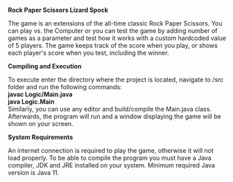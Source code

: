 **Rock Paper Scissors Lizard Spock**

The game is an extensions of the all-time classic Rock Paper Scissors. You can play vs. the Computer or you can test the game by adding number of games as a parameter and test how it works with a custom hardcoded value of 5 players.
The game keeps track of the score when you play, or shows each player's score when you test, including the winner.


**Compiling and Execution**

To execute enter the directory where the project is located, navigate to /src folder and run the following commands: <br/> 
**javac Logic/Main.java** <br/>
**java Logic.Main** <br/>
Similarly, you can use any editor and build/compile the Main.java class. Afterwards, the program will run and a window displaying the game will be shown on your screen.

**System Requirements**

An internet connection is required to play the game, otherwise it will not load properly. To be able to compile the program you must have a Java compiler, JDK and JRE installed on your system. Minimum required Java version is Java 11. 

